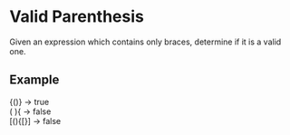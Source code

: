 # Valid Parenthesis

Given an expression which contains only braces, determine if it is a valid one.

## Example
{()} -> true <br />
( ){ -> false <br />
[(){[}] -> false